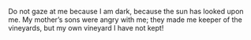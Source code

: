Do not gaze at me because I am dark, because the sun has looked upon me. My mother’s sons were angry with me; they made me keeper of the vineyards, but my own vineyard I have not kept!
